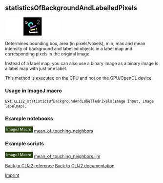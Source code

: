 ## statisticsOfBackgroundAndLabelledPixels
<img src="images/mini_empty_logo.png"/><img src="images/mini_clij2_logo.png"/><img src="images/mini_empty_logo.png"/>

Determines bounding box, area (in pixels/voxels), min, max and mean intensity 
 of background and labelled objects in a label map and corresponding pixels in the original image.

Instead of a label map, you can also use a binary image as a binary image is a label map with just one label.

This method is executed on the CPU and not on the GPU/OpenCL device.

### Usage in ImageJ macro
```
Ext.CLIJ2_statisticsOfBackgroundAndLabelledPixels(Image input, Image labelmap);
```




### Example notebooks
<a href="https://clij.github.io/clij2-docs/md/mean_of_touching_neighbors"><img src="images/language_macro.png" height="20"/></a> [mean_of_touching_neighbors](https://clij.github.io/clij2-docs/md/mean_of_touching_neighbors)  




### Example scripts
<a href="https://github.com/clij/clij2-docs/blob/master/src/main/macro/mean_of_touching_neighbors.ijm"><img src="images/language_macro.png" height="20"/></a> [mean_of_touching_neighbors.ijm](https://github.com/clij/clij2-docs/blob/master/src/main/macro/mean_of_touching_neighbors.ijm)  


[Back to CLIJ2 reference](https://clij.github.io/clij2-docs/reference)
[Back to CLIJ2 documentation](https://clij.github.io/clij2-docs)

[Imprint](https://clij.github.io/imprint)
